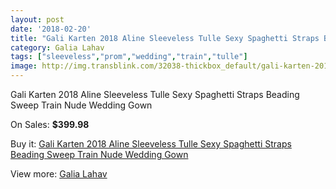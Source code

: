 ```yaml
---
layout: post
date: '2018-02-20'
title: "Gali Karten 2018 Aline Sleeveless Tulle Sexy Spaghetti Straps Beading Sweep Train Nude Wedding Gown"
category: Galia Lahav
tags: ["sleeveless","prom","wedding","train","tulle"]
image: http://img.transblink.com/32038-thickbox_default/gali-karten-2018-aline-sleeveless-tulle-sexy-spaghetti-straps-beading-sweep-train-nude-wedding-gown.jpg
---
```

Gali Karten 2018 Aline Sleeveless Tulle Sexy Spaghetti Straps Beading Sweep Train Nude Wedding Gown

On Sales: **$399.98**
<a href="https://www.transblink.com/en/galia-lahav/10838-gali-karten-2018-aline-sleeveless-tulle-sexy-spaghetti-straps-beading-sweep-train-nude-wedding-gown.html"><amp-img layout="responsive" width="600" height="600" src="//img.transblink.com/32038-thickbox_default/gali-karten-2018-aline-sleeveless-tulle-sexy-spaghetti-straps-beading-sweep-train-nude-wedding-gown.jpg" alt="Gali Karten 2018 Aline Sleeveless Tulle Sexy Spaghetti Straps Beading Sweep Train Nude Wedding Gown 0" /></a>
<a href="https://www.transblink.com/en/galia-lahav/10838-gali-karten-2018-aline-sleeveless-tulle-sexy-spaghetti-straps-beading-sweep-train-nude-wedding-gown.html"><amp-img layout="responsive" width="600" height="600" src="//img.transblink.com/32041-thickbox_default/gali-karten-2018-aline-sleeveless-tulle-sexy-spaghetti-straps-beading-sweep-train-nude-wedding-gown.jpg" alt="Gali Karten 2018 Aline Sleeveless Tulle Sexy Spaghetti Straps Beading Sweep Train Nude Wedding Gown 1" /></a>
<a href="https://www.transblink.com/en/galia-lahav/10838-gali-karten-2018-aline-sleeveless-tulle-sexy-spaghetti-straps-beading-sweep-train-nude-wedding-gown.html"><amp-img layout="responsive" width="600" height="600" src="//img.transblink.com/32040-thickbox_default/gali-karten-2018-aline-sleeveless-tulle-sexy-spaghetti-straps-beading-sweep-train-nude-wedding-gown.jpg" alt="Gali Karten 2018 Aline Sleeveless Tulle Sexy Spaghetti Straps Beading Sweep Train Nude Wedding Gown 2" /></a>
<a href="https://www.transblink.com/en/galia-lahav/10838-gali-karten-2018-aline-sleeveless-tulle-sexy-spaghetti-straps-beading-sweep-train-nude-wedding-gown.html"><amp-img layout="responsive" width="600" height="600" src="//img.transblink.com/32039-thickbox_default/gali-karten-2018-aline-sleeveless-tulle-sexy-spaghetti-straps-beading-sweep-train-nude-wedding-gown.jpg" alt="Gali Karten 2018 Aline Sleeveless Tulle Sexy Spaghetti Straps Beading Sweep Train Nude Wedding Gown 3" /></a>

Buy it: [Gali Karten 2018 Aline Sleeveless Tulle Sexy Spaghetti Straps Beading Sweep Train Nude Wedding Gown](https://www.transblink.com/en/galia-lahav/10838-gali-karten-2018-aline-sleeveless-tulle-sexy-spaghetti-straps-beading-sweep-train-nude-wedding-gown.html "Gali Karten 2018 Aline Sleeveless Tulle Sexy Spaghetti Straps Beading Sweep Train Nude Wedding Gown")

View more: [Galia Lahav](https://www.transblink.com/en/90-galia-lahav "Galia Lahav")